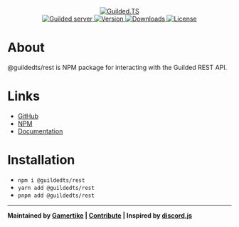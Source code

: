 <div align="center">
    <a href="https://guildedts.js.org">
        <img src="https://guildedts.js.org/media/banner.png" alt="Guilded.TS"/>
    </a>
    <div>
        <A href="https://guilded.gg/guildedts">
            <img src="https://shields.yoki-labs.xyz/shields/vanity/guildedts?style=for-the-badge" alt="Guilded server">
        </a>
        <a href="https://npmjs.com/@guildedts/rest">
            <img src="https://img.shields.io/npm/v/@guildedts/rest?style=for-the-badge" alt="Version" />
        </a>
        <a href="https://npmjs.com/@guildedts/rest">
            <img src="https://img.shields.io/npm/dt/@guildedts/rest?style=for-the-badge" alt="Downloads" />
        </a>
        <a href="https://github.com/guildedts/guilded.ts/blob/main/LICENSE">
            <img src="https://img.shields.io/github/license/guildedts/guilded.ts?style=for-the-badge" alt="License" />
        </a>
    </div>
</div>

# About

@guildedts/rest is NPM package for interacting with the Guilded REST API.

# Links

-   [GitHub](https://github.com/guildedts/guilded.ts/tree/main/packages/rest)
-   [NPM](https://npmjs.com/@guildedts/rest)
-   [Documentation](https://guildedts.js.org/modules/_guildedts_rest)

# Installation

-   `npm i @guildedts/rest`
-   `yarn add @guildedts/rest`
-   `pnpm add @guildedts/rest`

---

**Maintained by [Gamertike](https://gamertike.com) | [Contribute](https://github.com/guildedts/guilded.ts/tree/main/.github/CONTRIBUTING.md) | Inspired by [discord.js](https://discord.js.org)**
